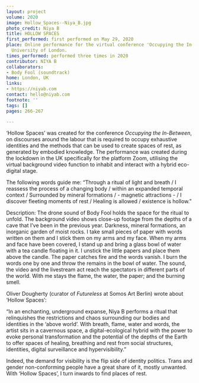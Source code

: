 ```yaml
---
layout: project
volume: 2020
image: Hollow_Spaces--Niya_B.jpg
photo_credit: Niya B
title: HOLLOW SPACES
first_performed: first performed on May 29, 2020
place: Online performance for the virtual conference 'Occupying the In-Between', Goldsmiths’
  University of London.
times_performed: performed three times in 2020
contributor: NIYA B
collaborators:
- Body Fool (soundtrack)
home: London, UK
links:
- https://niyab.com
contact: hello@niyab.com
footnote: ''
tags: []
pages: 266-267

---
```


‘Hollow Spaces’ was created for the conference *Occupying the In-Between*, on discourses around the labour that is required to occupy exhaustive identities and the methods that can be used to create spaces of rest, as generated by embodied knowledge.
The performance was created during the lockdown in the UK specifically for the platform Zoom, utilising the virtual background video function to inhabit and interact with a hybrid eco-digital stage.

The following words guide me:
“Through a ritual of light and breath / I reassess the process of a changing body / within an expanded temporal context / Surrounded by mineral formations / - magnetic attractions - / I discover fleeting moments of rest / Healing is allowed / existence is hollow.”

Description:
The drone sound of Body Fool holds the space for the ritual to unfold. The background video shows close-up footage from the depths of a cave that I’ve been in the previous year. Darkness, mineral formations, an inorganic garden of moist rocks. I take small pieces of paper with words written on them and I stick them on my arms and my face. When my arms and face have been covered, I stand up and bring a glass bowl of water with a tea candle floating in it. I unstick the little papers and place them above the candle. The paper catches fire and the words vanish. I burn the words one by one and throw the remains in the bowl of water.
The sound, the video and the livestream act reach the spectators in different parts of the world. With me stays the flame, the water, the paper; and the burning smell.

Oliver Dougherty (curator of *Futureless* at Somos Art Berlin) wrote about ‘Hollow Spaces’:

“In an enchanting, underground expanse, Niya B performs a ritual that relinquishes the restrictions and chaos surrounding our bodies and identities in the ‘above world’. With breath, flame, water and words, the artist sits in a cavernous space, a digital-ecological hybrid with the power to evoke personal transformation and the potential of the depths of the Earth to offer spaces of healing, breathing and rest from social structures, identities, digital surveillance and hypervisibility.”

Indeed, the demand for visibility is the flip side of identity politics. Trans and gender non-conforming people have a great share of it, mostly unwanted. With ‘Hollow Spaces’, I turn inwards to find places of rest.

